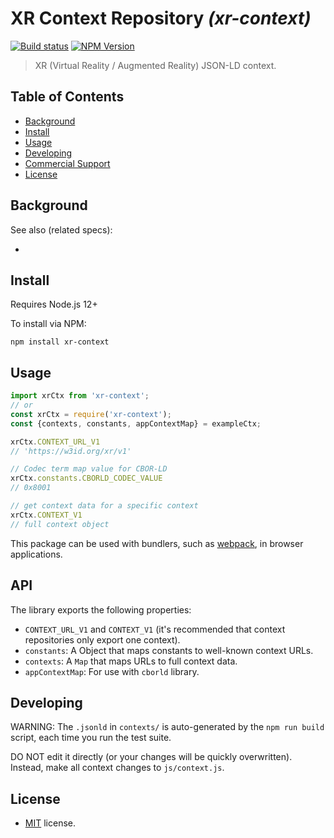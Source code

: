 # XR Context Repository _(xr-context)_

[![Build status](https://img.shields.io/github/workflow/status/interop-alliance/xr-context/Node.js%20CI)](https://github.com/interop-alliance/xr-context/actions?query=workflow%3A%22Node.js+CI%22)
[![NPM Version](https://img.shields.io/npm/v/xr-context.svg)](https://npm.im/xr-context)

> XR (Virtual Reality / Augmented Reality) JSON-LD context.

## Table of Contents

- [Background](#background)
- [Install](#install)
- [Usage](#usage)
- [Developing](#developing)
- [Commercial Support](#commercial-support)
- [License](#license)

## Background

See also (related specs):

*

## Install

Requires Node.js 12+

To install via NPM:

```
npm install xr-context
```

## Usage

```js
import xrCtx from 'xr-context';
// or
const xrCtx = require('xr-context');
const {contexts, constants, appContextMap} = exampleCtx;

xrCtx.CONTEXT_URL_V1
// 'https://w3id.org/xr/v1'

// Codec term map value for CBOR-LD
xrCtx.constants.CBORLD_CODEC_VALUE
// 0x8001

// get context data for a specific context
xrCtx.CONTEXT_V1
// full context object
```

This package can be used with bundlers, such as [webpack](https://webpack.js.org/), in browser
applications.

## API

The library exports the following properties:
- `CONTEXT_URL_V1` and `CONTEXT_V1` (it's recommended that context repositories only export one context).
- `constants`: A Object that maps constants to well-known context URLs. 
- `contexts`: A `Map` that maps URLs to full context data.
- `appContextMap`: For use with `cborld` library.

## Developing

WARNING: The `.jsonld` in `contexts/` is auto-generated by the `npm run build` script,
each time you run the test suite. 

DO NOT edit it directly (or your changes will be quickly overwritten).
Instead, make all context changes to `js/context.js`.

## License

- [MIT](./LICENSE) license.

